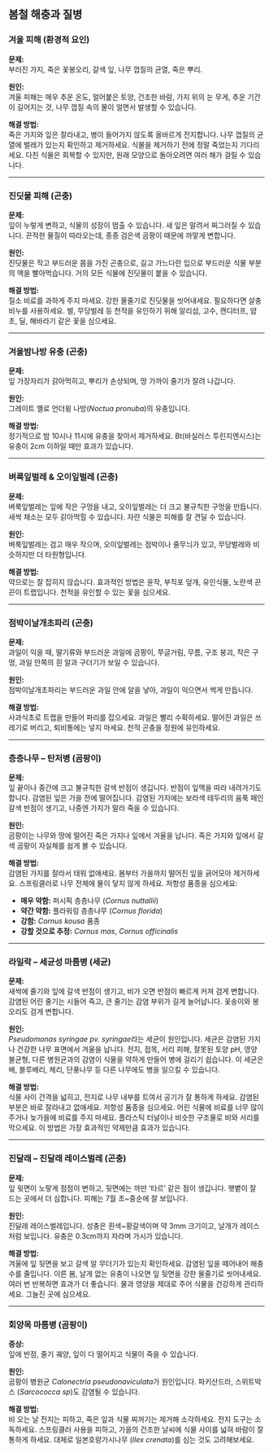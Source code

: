 ## 봄철 해충과 질병

### 겨울 피해 (환경적 요인)

**문제:**  
부러진 가지, 죽은 꽃봉오리, 갈색 잎, 나무 껍질의 균열, 죽은 뿌리.

**원인:**  
겨울 피해는 매우 추운 온도, 얼어붙은 토양, 건조한 바람, 가지 위의 눈 무게, 추운 기간이 길어지는 것, 나무 껍질 속의 물이 얼면서 발생할 수 있습니다.

**해결 방법:**  
죽은 가지와 잎은 잘라내고, 병이 들어가지 않도록 올바르게 전지합니다. 나무 껍질의 균열에 벌레가 있는지 확인하고 제거하세요. 식물을 제거하기 전에 정말 죽었는지 기다리세요. 다친 식물은 회복할 수 있지만, 원래 모양으로 돌아오려면 여러 해가 걸릴 수 있습니다.

---

### 진딧물 피해 (곤충)

**문제:**  
잎이 누렇게 변하고, 식물의 성장이 멈출 수 있습니다. 새 잎은 말려서 찌그러질 수 있습니다. 끈적한 물질이 따라오는데, 종종 검은색 곰팡이 때문에 까맣게 변합니다.

**원인:**  
진딧물은 작고 부드러운 몸을 가진 곤충으로, 길고 가느다란 입으로 부드러운 식물 부분의 액을 빨아먹습니다. 거의 모든 식물에 진딧물이 붙을 수 있습니다.

**해결 방법:**  
질소 비료를 과하게 주지 마세요. 강한 물줄기로 진딧물을 씻어내세요. 필요하다면 살충 비누를 사용하세요. 벌, 무당벌레 등 천적을 유인하기 위해 알리섬, 고수, 캔디터프, 얌초, 딜, 해바라기 같은 꽃을 심으세요.

---

### 겨울밤나방 유충 (곤충)

**문제:**  
잎 가장자리가 갉아먹히고, 뿌리가 손상되며, 땅 가까이 줄기가 잘려 나갑니다.

**원인:**  
그레이트 옐로 언더윙 나방(*Noctua pronuba*)의 유충입니다.

**해결 방법:**  
정기적으로 밤 10시나 11시에 유충을 찾아서 제거하세요. Bt(바실러스 투린지엔시스)는 유충이 2cm 이하일 때만 효과가 있습니다.

---

### 벼룩잎벌레 & 오이잎벌레 (곤충)

**문제:**  
벼룩잎벌레는 잎에 작은 구멍을 내고, 오이잎벌레는 더 크고 불규칙한 구멍을 만듭니다. 새싹 채소는 모두 갉아먹힐 수 있습니다. 자란 식물은 피해를 잘 견딜 수 있습니다.

**원인:**  
벼룩잎벌레는 검고 매우 작으며, 오이잎벌레는 점박이나 줄무늬가 있고, 무당벌레와 비슷하지만 더 타원형입니다.

**해결 방법:**  
약으로는 잘 잡히지 않습니다. 효과적인 방법은 윤작, 부직포 덮개, 유인식물, 노란색 끈끈이 트랩입니다. 천적을 유인할 수 있는 꽃을 심으세요.

---

### 점박이날개초파리 (곤충)

**문제:**  
과일이 익을 때, 딸기류와 부드러운 과일에 곰팡이, 쭈글거림, 무름, 구조 붕괴, 작은 구멍, 과일 안쪽의 흰 알과 구더기가 보일 수 있습니다.

**원인:**  
점박이날개초파리는 부드러운 과일 안에 알을 낳아, 과일이 익으면서 썩게 만듭니다.

**해결 방법:**  
사과식초로 트랩을 만들어 파리를 잡으세요. 과일은 빨리 수확하세요. 떨어진 과일은 쓰레기로 버리고, 퇴비통에는 넣지 마세요. 천적 곤충을 정원에 유인하세요.

---

### 층층나무 – 탄저병 (곰팡이)

**문제:**  
잎 끝이나 중간에 크고 불규칙한 갈색 반점이 생깁니다. 반점이 잎맥을 따라 내려가기도 합니다. 감염된 잎은 가을 전에 떨어집니다. 감염된 가지에는 보라색 테두리의 움푹 패인 갈색 반점이 생기고, 나중엔 가지가 말라 죽을 수 있습니다.

**원인:**  
곰팡이는 나무와 땅에 떨어진 죽은 가지나 잎에서 겨울을 납니다. 죽은 가지와 잎에서 갈색 곰팡이 자실체를 쉽게 볼 수 있습니다.

**해결 방법:**  
감염된 가지를 잘라서 태워 없애세요. 봄부터 가을까지 떨어진 잎을 긁어모아 제거하세요. 스프링클러로 나무 전체에 물이 닿지 않게 하세요. 저항성 품종을 심으세요:

- **매우 약함:** 퍼시픽 층층나무 (*Cornus nuttallii*)
- **약간 약함:** 플라워링 층층나무 (*Cornus florida*)
- **강함:** *Cornus kousa* 품종
- **강할 것으로 추정:** *Cornus mas*, *Cornus officinalis*

---

### 라일락 – 세균성 마름병 (세균)

**문제:**  
새싹에 줄기와 잎에 갈색 반점이 생기고, 비가 오면 반점이 빠르게 커져 검게 변합니다. 감염된 어린 줄기는 시들어 죽고, 큰 줄기는 감염 부위가 길게 늘어납니다. 꽃송이와 봉오리도 검게 변합니다.

**원인:**  
*Pseudomonas syringae pv. syringae*라는 세균이 원인입니다. 세균은 감염된 가지나 건강한 나무 표면에서 겨울을 납니다. 전지, 접목, 서리 피해, 잘못된 토양 pH, 영양 불균형, 다른 병원균과의 감염이 식물을 약하게 만들어 병에 걸리기 쉽습니다. 이 세균은 배, 블루베리, 체리, 단풍나무 등 다른 나무에도 병을 일으킬 수 있습니다.

**해결 방법:**  
식물 사이 간격을 넓히고, 전지로 나무 내부를 트여서 공기가 잘 통하게 하세요. 감염된 부분은 바로 잘라내고 없애세요. 저항성 품종을 심으세요. 어린 식물에 비료를 너무 많이 주거나 늦가을에 비료를 주지 마세요. 플라스틱 터널이나 비슷한 구조물로 비와 서리를 막으세요. 이 방법은 가장 효과적인 약제만큼 효과가 있습니다.

---

### 진달래 – 진달래 레이스벌레 (곤충)

**문제:**  
잎 윗면이 노랗게 점점이 변하고, 뒷면에는 까만 ‘타르’ 같은 점이 생깁니다. 햇볕이 잘 드는 곳에서 더 심합니다. 피해는 7월 초~중순에 잘 보입니다.

**원인:**  
진달래 레이스벌레입니다. 성충은 흰색~황갈색이며 약 3mm 크기이고, 날개가 레이스처럼 보입니다. 유충은 0.3cm까지 자라며 가시가 있습니다.

**해결 방법:**  
겨울에 잎 뒷면을 보고 갈색 알 무더기가 있는지 확인하세요. 감염된 잎을 떼어내어 해충 수를 줄입니다. 이른 봄, 날개 없는 유충이 나오면 잎 뒷면을 강한 물줄기로 씻어내세요. 여러 번 반복하면 효과가 더 좋습니다. 물과 영양을 제대로 주어 식물을 건강하게 관리하세요. 그늘진 곳에 심으세요.

---

### 회양목 마름병 (곰팡이)

**증상:**  
잎에 반점, 줄기 궤양, 잎이 다 떨어지고 식물이 죽을 수 있습니다.

**원인:**  
곰팡이 병원균 *Calonectria pseudonaviculata*가 원인입니다. 파키산드라, 스위트박스 (*Sarcococca sp*)도 감염될 수 있습니다.

**해결 방법:**  
비 오는 날 전지는 피하고, 죽은 잎과 식물 찌꺼기는 제거해 소각하세요. 전지 도구는 소독하세요. 스프링클러 사용을 피하고, 가을의 건조한 날씨에 식물 사이를 넓혀 바람이 잘 통하게 하세요. 대체로 일본호랑가시나무 (*Ilex crenata*)를 심는 것도 고려해보세요.
